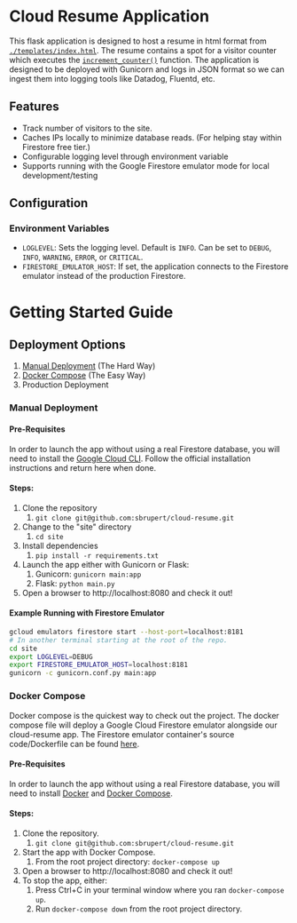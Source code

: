 # Cloud Resume Application

This flask application is designed to host a resume in html format from [`./templates/index.html`](templates\index.html). The resume contains a spot for a visitor counter which executes the [`increment_counter()`](https://github.com/sbrupert/cloud-resume/blob/12a9cd246dd8c619053356bbc771284454816511/site/main.py#L102) function. The application is designed to be deployed with Gunicorn and logs in JSON format so we can ingest them into logging tools like Datadog, Fluentd, etc.

## Features

- Track number of visitors to the site.
- Caches IPs locally to minimize database reads. (For helping stay within Firestore free tier.)
- Configurable logging level through environment variable
- Supports running with the Google Firestore emulator mode for local development/testing

## Configuration

### Environment Variables

- `LOGLEVEL`: Sets the logging level. Default is `INFO`. Can be set to `DEBUG`, `INFO`, `WARNING`, `ERROR`, or `CRITICAL`.
- `FIRESTORE_EMULATOR_HOST`: If set, the application connects to the Firestore emulator instead of the production Firestore.

# Getting Started Guide
## Deployment Options
1. [Manual Deployment](#manual-deployment) (The Hard Way)
2. [Docker Compose](#docker-compose) (The Easy Way)
3. Production Deployment

### Manual Deployment
#### Pre-Requisites
In order to launch the app without using a real Firestore database, you will need to install the [Google Cloud CLI](https://cloud.google.com/sdk/docs/install). Follow the official installation instructions and return here when done.
#### Steps:
1. Clone the repository
   1. `git clone git@github.com:sbrupert/cloud-resume.git`
2. Change to the "site" directory
   1. `cd site`
3. Install dependencies
   1. `pip install -r requirements.txt` 
4. Launch the app either with Gunicorn or Flask:
   1. Gunicorn: `gunicorn main:app`
   2. Flask: `python main.py`
5. Open a browser to http://localhost:8080 and check it out!

#### Example Running with Firestore Emulator

```bash
gcloud emulators firestore start --host-port=localhost:8181
# In another terminal starting at the root of the repo.
cd site
export LOGLEVEL=DEBUG
export FIRESTORE_EMULATOR_HOST=localhost:8181
gunicorn -c gunicorn.conf.py main:app
```

### Docker Compose
Docker compose is the quickest way to check out the project. The docker compose file will deploy a Google Cloud Firestore emulator alongside our cloud-resume app. The Firestore emulator container's source code/Dockerfile can be found [here](https://github.com/ridedott/firestore-emulator-docker).
#### Pre-Requisites
In order to launch the app without using a real Firestore database, you will need to install [Docker](https://docs.docker.com/get-started/) and [Docker Compose](https://docs.docker.com/compose/).

#### Steps:
1. Clone the repository.
   1. ```git clone git@github.com:sbrupert/cloud-resume.git```
2. Start the app with Docker Compose.
   1. From the root project directory: `docker-compose up`
3. Open a browser to http://localhost:8080 and check it out!
4. To stop the app, either:
   1. Press Ctrl+C in your terminal window where you ran `docker-compose up`.
   2. Run `docker-compose down` from the root project directory.
